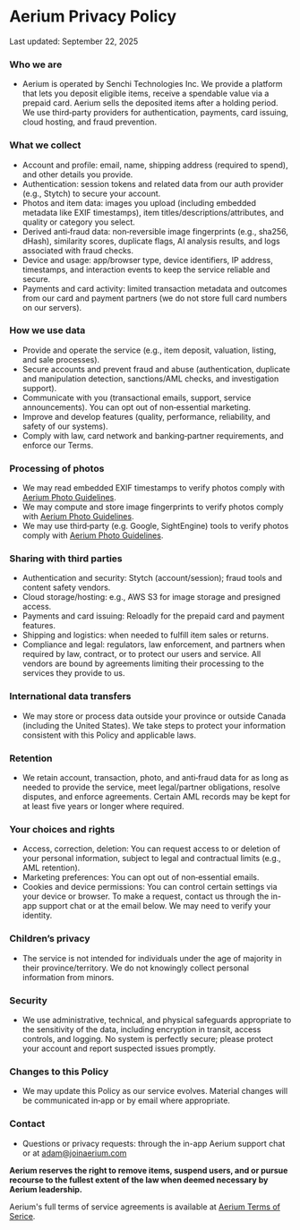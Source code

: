 # Aerium Privacy Policy

Last updated: September 22, 2025

### Who we are
- Aerium is operated by Senchi Technologies Inc. We provide a platform that lets you deposit eligible items, receive a spendable value via a prepaid card. Aerium sells the deposited items after a holding period. We use third‑party providers for authentication, payments, card issuing, cloud hosting, and fraud prevention.

### What we collect
- Account and profile: email, name, shipping address (required to spend), and other details you provide.
- Authentication: session tokens and related data from our auth provider (e.g., Stytch) to secure your account.
- Photos and item data: images you upload (including embedded metadata like EXIF timestamps), item titles/descriptions/attributes, and quality or category you select.
- Derived anti‑fraud data: non‑reversible image fingerprints (e.g., sha256, dHash), similarity scores, duplicate flags, AI analysis results, and logs associated with fraud checks.
- Device and usage: app/browser type, device identifiers, IP address, timestamps, and interaction events to keep the service reliable and secure.
- Payments and card activity: limited transaction metadata and outcomes from our card and payment partners (we do not store full card numbers on our servers).

### How we use data
- Provide and operate the service (e.g., item deposit, valuation, listing, and sale processes).
- Secure accounts and prevent fraud and abuse (authentication, duplicate and manipulation detection, sanctions/AML checks, and investigation support).
- Communicate with you (transactional emails, support, service announcements). You can opt out of non‑essential marketing.
- Improve and develop features (quality, performance, reliability, and safety of our systems).
- Comply with law, card network and banking‑partner requirements, and enforce our Terms.

### Processing of photos
- We may read embedded EXIF timestamps to verify photos comply with [Aerium Photo Guidelines](/legal/photo-guidelines).
- We may compute and store image fingerprints to verify photos comply with [Aerium Photo Guidelines](/legal/photo-guidelines).
- We may use third‑party (e.g. Google, SightEngine) tools to verify photos comply with [Aerium Photo Guidelines](/legal/photo-guidelines).

### Sharing with third parties
- Authentication and security: Stytch (account/session); fraud tools and content safety vendors.
- Cloud storage/hosting: e.g., AWS S3 for image storage and presigned access.
- Payments and card issuing: Reloadly for the prepaid card and payment features.
- Shipping and logistics: when needed to fulfill item sales or returns.
- Compliance and legal: regulators, law enforcement, and partners when required by law, contract, or to protect our users and service.
All vendors are bound by agreements limiting their processing to the services they provide to us.

### International data transfers
- We may store or process data outside your province or outside Canada (including the United States). We take steps to protect your information consistent with this Policy and applicable laws.

### Retention
- We retain account, transaction, photo, and anti‑fraud data for as long as needed to provide the service, meet legal/partner obligations, resolve disputes, and enforce agreements. Certain AML records may be kept for at least five years or longer where required.

### Your choices and rights
- Access, correction, deletion: You can request access to or deletion of your personal information, subject to legal and contractual limits (e.g., AML retention).
- Marketing preferences: You can opt out of non‑essential emails.
- Cookies and device permissions: You can control certain settings via your device or browser.
To make a request, contact us through the in-app support chat or at the email below. We may need to verify your identity.

### Children’s privacy
- The service is not intended for individuals under the age of majority in their province/territory. We do not knowingly collect personal information from minors.

### Security
- We use administrative, technical, and physical safeguards appropriate to the sensitivity of the data, including encryption in transit, access controls, and logging. No system is perfectly secure; please protect your account and report suspected issues promptly.

### Changes to this Policy
- We may update this Policy as our service evolves. Material changes will be communicated in‑app or by email where appropriate.

### Contact
- Questions or privacy requests: through the in-app Aerium support chat or at [adam@joinaerium.com](mailto:adam@joinaerium.com)

**Aerium reserves the right to remove items, suspend users, and or pursue recourse to the fullest extent of the law when deemed necessary by Aerium leadership.** 

Aerium's full terms of service agreements is available at [Aerium Terms of Serice](/legal/terms-of-service).
